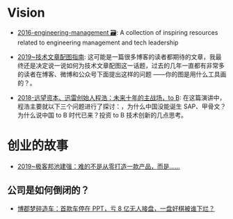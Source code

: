 # Vision

- [2016-engineering-management 🗃️](https://github.com/charlax/engineering-management): A collection of inspiring resources related to engineering management and tech leadership

- [2019~技术文章配图指南](https://draveness.me/sketch-and-sketch): 这可能是一篇很多博客的读者都期待的文章，我最终还是决定说一说如何为技术文章配图这一话题，过去的几年一直都有非常多的读者在博客、微博和公众号下面提出这样的问题 ——你的图是用什么工具画的？。

- [2018-远望资本、迅雷创始人程浩：未来十年的主战场，to B](https://mp.weixin.qq.com/s/Bkd_MKrn3OBnsMoPQYnmLQ): 在这篇演讲中，程浩主要就以下三个问题进行了探讨：，为什么中国没能诞生 SAP、甲骨文？为什么说中国 to B 时代已来？投资 to B 技术创新的几点思考。

# 创业的故事

- [2019~极客邦池建强：难的不是从零打造一款产品，而是……](https://mp.weixin.qq.com/s/Ptm9gZv92J_dv6EiavvTUg)

## 公司是如何倒闭的？

- [博郡梦碎造车：首款车停在 PPT，亏 8 亿无人接盘，一盘好棋被谁下烂？](https://auto-time.36kr.com/p/786606710239873)
